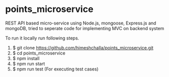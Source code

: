 # points_microservice
REST API based micro-service using Node.js, mongoose, Express.js and mongoDB, tried to seperate code for implementing MVC on backend system

To run it locally run following steps.

1. $ git clone https://github.com/himeshchalla/points_microservice.git
2. $ cd points_microservice
3. $ npm install
4. $ npm run start
5. $ npm run test (For executing test cases)
